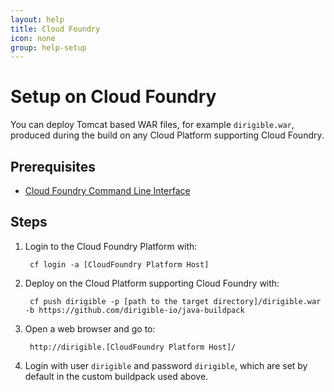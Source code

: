 ```yaml
---
layout: help
title: Cloud Foundry
icon: none
group: help-setup
---
```


Setup on Cloud Foundry
===


You can deploy Tomcat based WAR files, for example `dirigible.war`, produced during the build on any Cloud Platform supporting Cloud Foundry.

Prerequisites
---

- [Cloud Foundry Command Line Interface](http://docs.cloudfoundry.org/devguide/installcf/install-go-cli.html)

Steps
---

1. Login to the Cloud Foundry Platform with:

		cf login -a [CloudFoundry Platform Host]

2. Deploy on the Cloud Platform supporting Cloud Foundry with:

		cf push dirigible -p [path to the target directory]/dirigible.war -b https://github.com/dirigible-io/java-buildpack

3. Open a web browser and go to:

        http://dirigible.[CloudFoundry Platform Host]/

4. Login with user `dirigible` and password `dirigible`, which are set by default in the custom buildpack used above.
